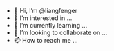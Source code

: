 - 👋 Hi, I’m @liangfenger
- 👀 I’m interested in ...
- 🌱 I’m currently learning ...
- 💞️ I’m looking to collaborate on ...
- 📫 How to reach me ...

<!---
liangfenger/liangfenger is a ✨ special ✨ repository because its `README.md` (this file) appears on your GitHub profile.
You can click the Preview link to take a look at your changes.
--->
